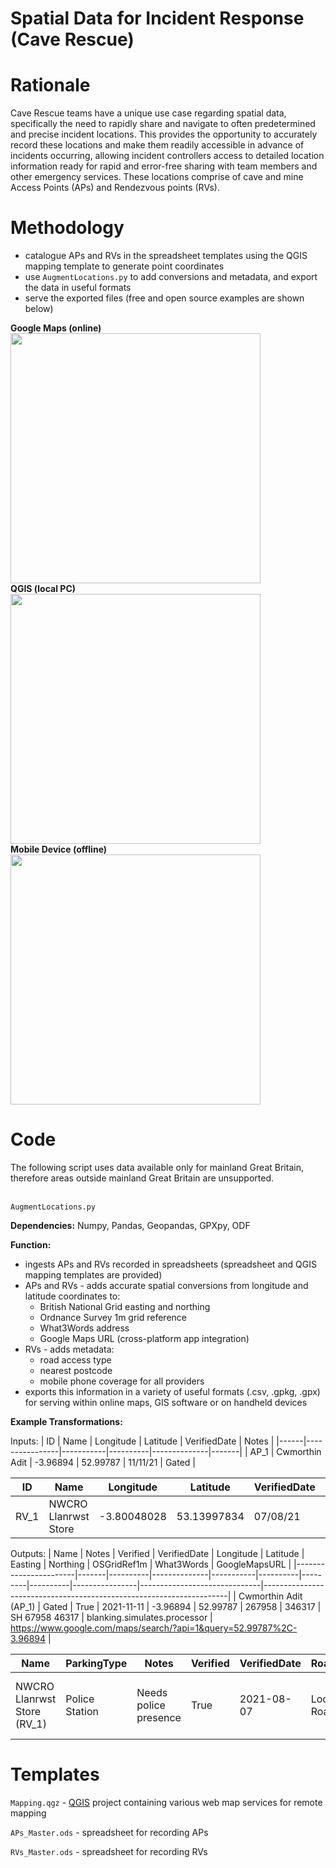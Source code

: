 # Spatial Data for Incident Response (Cave Rescue)



# Rationale

Cave Rescue teams have a unique use case regarding spatial data, specifically the need to rapidly share and navigate to often predetermined and precise incident locations. This provides the opportunity to accurately record these locations and make them readily accessible in advance of incidents occurring, allowing incident controllers access to detailed location information ready for rapid and error-free sharing with team members and other emergency services. These locations comprise of cave and mine Access Points (APs) and Rendezvous points (RVs).



# Methodology
- catalogue APs and RVs in the spreadsheet templates using the QGIS mapping template to generate point coordinates
- use ```AugmentLocations.py``` to add conversions and metadata, and export the data in useful formats
- serve the exported files (free and open source examples are shown below)

**Google Maps (online)**
\
<img src="https://github.com/EdwardALockhart/SpatialDataIncidentResponse/blob/main/Content/Google.png" height="400">
\
**QGIS (local PC)**
\
<img src="https://github.com/EdwardALockhart/SpatialDataIncidentResponse/blob/main/Content/QGIS.png" height="400">
\
**Mobile Device (offline)**
\
<img src="https://github.com/EdwardALockhart/SpatialDataIncidentResponse/blob/main/Content/Mobile.png" height="400">


# Code
The following script uses data available only for mainland Great Britain, therefore areas outside mainland Great Britain are unsupported.

\
```AugmentLocations.py```

**Dependencies:** Numpy, Pandas, Geopandas, GPXpy, ODF

**Function:**
- ingests APs and RVs recorded in spreadsheets (spreadsheet and QGIS mapping templates are provided)
- APs and RVs - adds accurate spatial conversions from longitude and latitude coordinates to:
  - British National Grid easting and northing
  - Ordnance Survey 1m grid reference
  - What3Words address
  - Google Maps URL (cross-platform app integration)
- RVs - adds metadata:
  - road access type
  - nearest postcode
  - mobile phone coverage for all providers
- exports this information in a variety of useful formats (.csv, .gpkg, .gpx) for serving within online maps, GIS software or on handheld devices

**Example Transformations:**

Inputs:
| ID   | Name           | Longitude | Latitude | VerifiedDate | Notes |
|------|----------------|-----------|----------|--------------|-------|
| AP_1 | Cwmorthin Adit | -3.96894  | 52.99787 | 11/11/21     | Gated |

| ID   | Name                 | Longitude   | Latitude    | VerifiedDate | ParkingType    | Notes                                                                                               |
|------|----------------------|-------------|-------------|--------------|----------------|-----------------------------------------------------------------------------------------------------|
| RV_1 | NWCRO Llanrwst Store | -3.80048028 | 53.13997834 | 07/08/21     | Police Station | Needs police presence |

Outputs:
| Name                  | Notes | Verified | VerifiedDate | Longitude | Latitude | Easting | Northing | OSGridRef1m    | What3Words                   | GoogleMapsURL                                                       |
|-----------------------|-------|----------|--------------|-----------|----------|---------|----------|----------------|------------------------------|---------------------------------------------------------------------|
| Cwmorthin Adit (AP_1) | Gated | True     | 2021-11-11   | -3.96894  | 52.99787 | 267958  | 346317   | SH 67958 46317 | blanking.simulates.processor | https://www.google.com/maps/search/?api=1&query=52.99787%2C-3.96894 |

| Name                        | ParkingType    | Notes                                                                                               | Verified | VerifiedDate | RoadAccessType    | Postcode | MobileCoverage                                          | Longitude   | Latitude    | Easting | Northing | OSGridRef1m    | What3Words           | GoogleMapsURL                                                             |
|-----------------------------|----------------|-----------------------------------------------------------------------------------------------------|----------|--------------|-------------------|----------|---------------------------------------------------------|-------------|-------------|---------|----------|----------------|----------------------|---------------------------------------------------------------------------|
| NWCRO Llanrwst Store (RV_1) | Police Station | Needs police presence | True     | 2021-08-07   | Local Access Road | LL260DF  | EE (Green), Three (Green), Vodafone (Green), O2 (Green) | -3.80048028 | 53.13997834 | 279659  | 361827   | SH 79659 61827 | saying.lousy.elevate | https://www.google.com/maps/search/?api=1&query=53.13997834%2C-3.80048028 |



# Templates

```Mapping.qgz``` - [QGIS](https://qgis.org/en/site/) project containing various web map services for remote mapping

```APs_Master.ods``` - spreadsheet for recording APs

```RVs_Master.ods``` - spreadsheet for recording RVs
